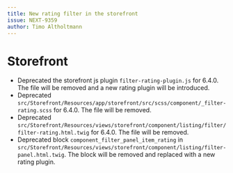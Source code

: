 ```yaml
---
title: New rating filter in the storefront
issue: NEXT-9359
author: Timo Altholtmann
---
```

# Storefront
* Deprecated the storefront js plugin `filter-rating-plugin.js` for 6.4.0. The file will be removed and a new rating plugin will be introduced.
* Deprecated `src/Storefront/Resources/app/storefront/src/scss/component/_filter-rating.scss` for 6.4.0. The file will be removed.
* Deprecated `src/Storefront/Resources/views/storefront/component/listing/filter/filter-rating.html.twig` for 6.4.0. The file will be removed.
* Deprecated block `component_filter_panel_item_rating` in `src/Storefront/Resources/views/storefront/component/listing/filter-panel.html.twig`. The block will be removed and replaced with a new rating plugin.
